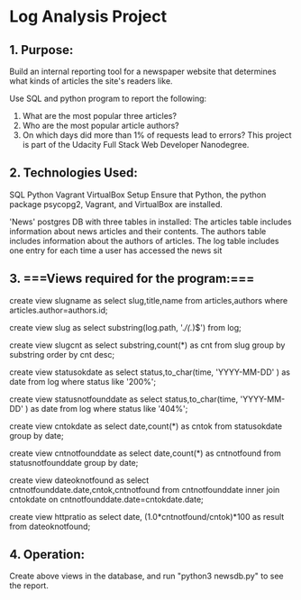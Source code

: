 # Log Analysis Project

## 1. Purpose:
Build an internal reporting tool for a newspaper website that determines what kinds of articles the site's readers like.

Use SQL and python program to report the following:
1. What are the most popular three articles?
2. Who are the most popular article authors?
3. On which days did more than 1% of requests lead to errors?
This project is part of the Udacity Full Stack Web Developer Nanodegree.

## 2. Technologies Used:
SQL
Python
Vagrant
VirtualBox
Setup
Ensure that Python, the python package psycopg2, Vagrant, and VirtualBox are installed.

'News' postgres DB with three tables in installed:
The articles table includes information about news articles and their contents.
The authors table includes information about the authors of articles.
The log table includes one entry for each time a user has accessed the news sit

## 3. ===Views required for the program:===

create view slugname as select slug,title,name from articles,authors where articles.author=authors.id;

create view slug as select substring(log.path, '.*/(.*)$') from log;

create view slugcnt as select substring,count(*) as cnt from slug group by substring order by cnt desc;

create view statusokdate as select status,to_char(time, 'YYYY-MM-DD' ) as date from log where status like '200%';

create view statusnotfounddate as select status,to_char(time, 'YYYY-MM-DD' ) as date from log where status like '404%';

create view cntokdate as select date,count(*) as cntok from statusokdate group by date;

create view cntnotfounddate as select date,count(*) as cntnotfound from statusnotfounddate group by date;

create view dateoknotfound as select cntnotfounddate.date,cntok,cntnotfound from cntnotfounddate inner join cntokdate on cntnotfounddate.date=cntokdate.date;

create view httpratio as select date, (1.0*cntnotfound/cntok)*100  as result from dateoknotfound;

## 4. Operation:
Create above views in the database, and run "python3 newsdb.py" to see the report.


